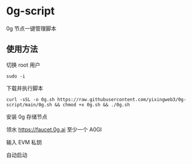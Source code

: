 # 0g-script

0g 节点一键管理脚本

## 使用方法

切换 root 用户
```
sudo -i
```

下载并执行脚本
```
curl -sSL -o 0g.sh https://raw.githubusercontent.com/yixingweb3/0g-script/main/0g.sh && chmod +x 0g.sh && ./0g.sh
```

安装 0g 存储节点

领水 https://faucet.0g.ai 至少一个 A0GI

输入 EVM 私钥

自动启动